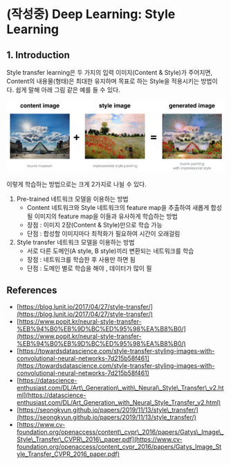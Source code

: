 # \(작성중\) Deep Learning: Style Learning

## 1. Introduction

Style transfer learning은 두 가지의 입력 이미지\(Content & Style\)가 주어지면, Content의 내용물\(형태\)은 최대한 유지하며 목표로 하는 Style을 적용시키는 방법이다. 쉽게 말해 아래 그림 같은 예를 들 수 있다.

![](../../.gitbook/assets/style-learning-01.png)

이렇게 학습하는 방법으로는 크게 2가지로 나뉠 수 있다.

1. Pre-trained 네트워크 모델을 이용하는 방법
   * Content 네트워크와 Style 네트워크의 feature map을 추출하여 새롭게 합성될 이미지의 feature map을 이들과 유사하게 학습하는 방법
   * 장점 : 이미지 2장\(Content & Style\)만으로 학습 가능
   * 단점 : 합성할 이미지마다 최적화가 필요하여 시간이 오래걸림
2. Style transfer 네트워크 모델을 이용하는 방법
   * 서로 다른 도메인\(A style, B style\)끼리 변환되는 네트워크를 학습
   * 장점 : 네트워크를 학습한 후 사용만 하면 됨
   * 단점 : 도메인 별로 학습을 해야 , 데이터가 많이 필



## References

* [https://blog.lunit.io/2017/04/27/style-transfer/](https://blog.lunit.io/2017/04/27/style-transfer/)
* [https://www.popit.kr/neural-style-transfer-%EB%94%B0%EB%9D%BC%ED%95%98%EA%B8%B0/](https://www.popit.kr/neural-style-transfer-%EB%94%B0%EB%9D%BC%ED%95%98%EA%B8%B0/)
* [https://towardsdatascience.com/style-transfer-styling-images-with-convolutional-neural-networks-7d215b58f461](https://towardsdatascience.com/style-transfer-styling-images-with-convolutional-neural-networks-7d215b58f461)
* [https://datascience-enthusiast.com/DL/Art\_Generation\_with\_Neural\_Style\_Transfer\_v2.html](https://datascience-enthusiast.com/DL/Art_Generation_with_Neural_Style_Transfer_v2.html)
* [https://seongkyun.github.io/papers/2019/11/13/style\_transfer/](https://seongkyun.github.io/papers/2019/11/13/style_transfer/)
* [https://www.cv-foundation.org/openaccess/content\_cvpr\_2016/papers/Gatys\_Image\_Style\_Transfer\_CVPR\_2016\_paper.pdf](https://www.cv-foundation.org/openaccess/content_cvpr_2016/papers/Gatys_Image_Style_Transfer_CVPR_2016_paper.pdf)

